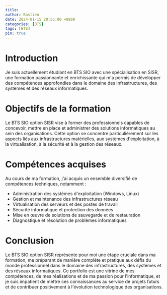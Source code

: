 ```yaml
---
title: 
author: Bastien
date: 2024-01-15 20:55:00 +0800
categories: [BTS]
tags: [BTS]
pin: true
--- 
```

# Introduction

Je suis actuellement étudiant en BTS SIO avec une spécialisation en SISR, une formation passionnante et enrichissante qui m'a permis de développer des compétences approfondies dans le domaine des infrastructures, des systèmes et des réseaux informatiques.


# Objectifs de la formation

Le BTS SIO option SISR vise à former des professionnels capables de concevoir, mettre en place et administrer des solutions informatiques au sein des organisations. Cette option se concentre particulièrement sur les aspects liés aux infrastructures matérielles, aux systèmes d'exploitation, à la virtualisation, à la sécurité et à la gestion des réseaux.

# Compétences acquises

Au cours de ma formation, j'ai acquis un ensemble diversifié de compétences techniques, notamment :

- Administration des systèmes d'exploitation (Windows, Linux)
- Gestion et maintenance des infrastructures réseau
- Virtualisation des serveurs et des postes de travail
- Sécurité informatique et protection des données
- Mise en œuvre de solutions de sauvegarde et de restauration
- Diagnostique et résolution de problèmes informatiques


# Conclusion

Le BTS SIO option SISR représente pour moi une étape cruciale dans ma formation, me préparant de manière complète et pratique aux défis du monde professionnel dans le domaine des infrastructures, des systèmes et des réseaux informatiques. Ce portfolio est une vitrine de mes compétences, de mes réalisations et de ma passion pour l'informatique, et je suis impatient de mettre ces connaissances au service de projets futurs et de contribuer positivement à l'évolution technologique des organisations.